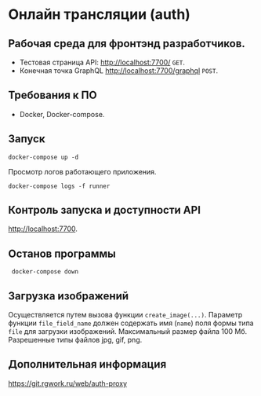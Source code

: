 Онлайн трансляции (auth)
=============================

Рабочая среда для фронтэнд разработчиков. 
-----------------------------------------


- Тестовая страница API: <http://localhost:7700/> `GET`.
- Конечная точка GraphQL <http://localhost:7700/graphql> `POST`.




Требования к ПО
----------
- Docker, Docker-compose.



Запуск 
------

    docker-compose up -d


Просмотр логов работающего приложения.

    docker-compose logs -f runner 


Контроль запуска и доступности API 
------------------------

<http://localhost:7700>. 


Останов программы
-----------

     docker-compose down


Загрузка изображений
---------------------

Осуществляется путем вызова функции `create_image(...)`. Параметр функции `file_field_name` должен содержать имя (`name`) поля 
формы типа `file` для загрузки изображений. Максимальный размер файла 100 Мб. Разрешенные типы файлов jpg, gif, png.


Дополнительная информация
--------------------------
<https://git.rgwork.ru/web/auth-proxy>




